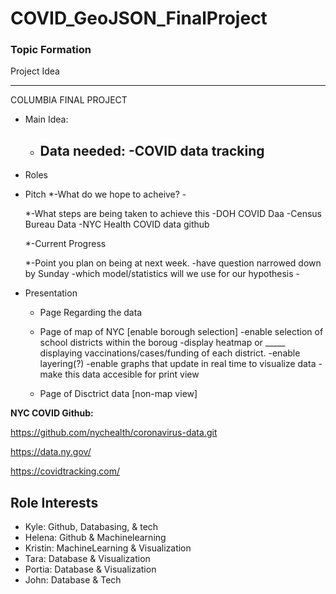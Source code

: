 # COVID_GeoJSON_FinalProject

### Topic Formation


Project Idea

______________________

COLUMBIA FINAL PROJECT

* Main Idea: 

	- Data needed:
		-COVID data tracking
		-

* Roles

* Pitch
	*-What do we hope to acheive?
		-

	*-What steps are being taken to achieve this
		-DOH COVID Daa
		-Census Bureau Data
		-NYC Health COVID data github

	*-Current Progress

	*-Point you plan on being at next week.
		-have question narrowed down by Sunday
		-which model/statistics will we use for our hypothesis
		-

* Presentation
	* Page Regarding the data
	* Page of map of NYC [enable borough selection]
		-enable selection of school districts within the boroug
		-display heatmap or _____ displaying vaccinations/cases/funding of each district. 
		-enable layering(?)
		-enable graphs that update in real time to visualize data
			-make this data accesible for print view

	* Page of Disctrict data [non-map view]
	

__**NYC COVID Github:**__

https://github.com/nychealth/coronavirus-data.git

https://data.ny.gov/

https://covidtracking.com/




## Role Interests

* Kyle: Github, Databasing, & tech
* Helena: Github & Machinelearning
* Kristin: MachineLearning & Visualization
* Tara: Database & Visualization
* Portia: Database & Visualization
* John: Database & Tech

